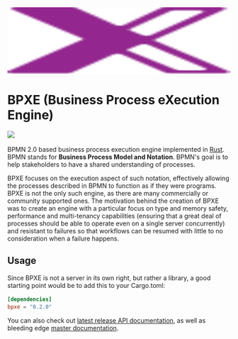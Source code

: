 <img src="https://github.com/bpxe/bpxe/blob/master/logo.svg" width="100%" height="150">

# BPXE (Business Process eXecution Engine)

[![](http://meritbadge.herokuapp.com/bpxe)](https://crates.io/crates/bpxe)

BPMN 2.0 based business process execution engine implemented in
[Rust](https://rust-lang.org). BPMN stands for **Business Process Model and
Notation**. BPMN's goal is to help stakeholders to have a shared understanding
of processes.

BPXE focuses on the execution aspect of such notation, effectively allowing the
processes described in BPMN to function as if they were programs. BPXE is not
the only such engine, as there are many commercially or community supported
ones. The motivation behind the creation of BPXE was to create an engine with
a particular focus on type and memory safety, performance and multi-tenancy capabilities
(ensuring that a great deal of processes should be able to operate even on
a single server concurrently) and resistant to failures so that workflows can
be resumed with little to no consideration when a failure happens.

## Usage

Since BPXE is not a server in its own right, but rather a library, a good
starting point would be to add this to your Cargo.toml:

```toml
[dependencies]
bpxe = "0.2.0"
```

You can also check out [latest release API documentation](https://docs.rs/bpxe), as well as
bleeding edge [master documentation](https://docs.bpxe.rs/master/bpxe).
